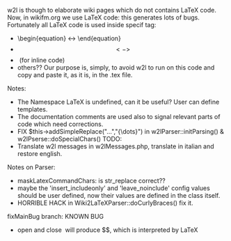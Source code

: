 w2l is though to elaborate wiki pages which do not contains LaTeX code. Now, in wikifm.org we use LaTeX code: this generates lots of bugs. Fortunately all LaTeX code is used inside specif tag:
* \begin{equation} <-> \end{equation}
* $$ <-> $$
* <math> <-> </math> (for inline code)
* others??
Our purpose is, simply, to avoid w2l to run on this code and copy and paste it, as it is, in the .tex file.

Notes:
- The Namespace LaTeX is undefined, can it be useful? User can define templates.
- The documentation comments are used also to signal relevant parts of code which need corrections.
- FIX $this->addSimpleReplace("...","{\dots}") in w2lParser::initParsing() & w2lPserse::doSpecialChars()
TODO:
- Translate w2l messages in w2lMessages.php, translate in italian and restore english.


Notes on Parser:
- maskLatexCommandChars: is str_replace correct??
- maybe the 'insert_includeonly' and 'leave_noinclude' config values should be user defined, now their values are defined in the class itself.
- HORRIBLE HACK in Wiki2LaTeXParser::doCurlyBraces() fix it.


fixMainBug branch: KNOWN BUG
- open and close <math></math> will produce $$, which is interpreted by LaTeX